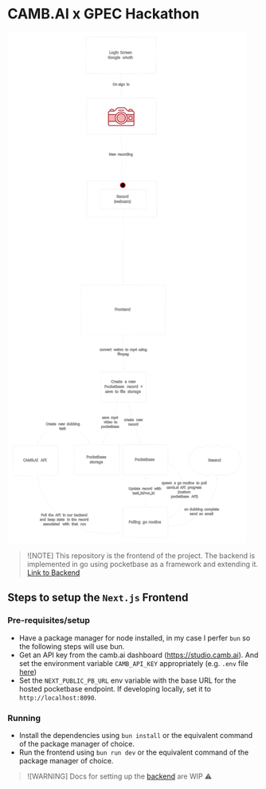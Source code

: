 # CAMB.AI x GPEC Hackathon

![System architecture](assets/architecture.svg)

> ![NOTE]
> This repository is the frontend of the project.
> The backend is implemented in go using pocketbase as a framework and extending it. [Link to Backend](https://github.com/Gaurav-Gosain/cambai-gpec-backend)


## Steps to setup the `Next.js` Frontend

### Pre-requisites/setup
- Have a package manager for node installed, in my case I perfer `bun` so the following steps will use bun.
- Get an API key from the camb.ai dashboard (https://studio.camb.ai). And set the environment variable `CAMB_API_KEY` appropriately (e.g. `.env` file [here](.env.example))
- Set the `NEXT_PUBLIC_PB_URL` env variable with the base URL for the hosted pocketbase endpoint. If developing locally, set it to `http://localhost:8090`.

### Running
- Install the dependencies using `bun install` or the equivalent command of the package manager of choice.
- Run the frontend using `bun run dev` or the equivalent command of the package manager of choice.

> ![WARNING]
> Docs for setting up the [backend](https://github.com/Gaurav-Gosain/cambai-gpec-backend) are WIP ⚠️